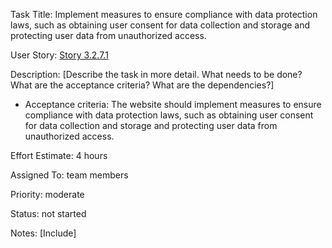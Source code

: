 Task Title: Implement measures to ensure compliance with data protection laws, such as obtaining user consent for data 
collection and storage and protecting user data from unauthorized access.

User Story: [Story 3.2.7.1](../../stories/story_3.2.7.md)

Description: [Describe the task in more detail. What needs to be done? What are the acceptance criteria? What are the dependencies?]
* Acceptance criteria: The website should implement measures to ensure compliance with data protection laws, such as obtaining user consent for data collection and storage and protecting user data from unauthorized access.

Effort Estimate: 4 hours

Assigned To: team members

Priority: moderate

Status: not started

Notes: [Include]